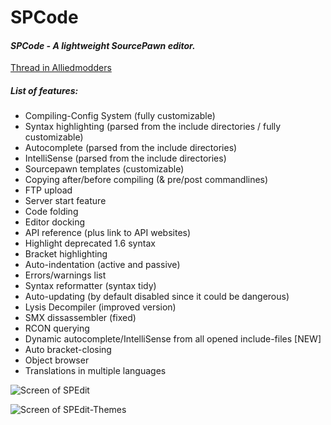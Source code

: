 # SPCode
#### _SPCode - A lightweight SourcePawn editor._

[Thread in Alliedmodders](https://forums.alliedmods.net/showthread.php?t=259917)


##### List of features:
* Compiling-Config System (fully customizable)
* Syntax highlighting (parsed from the include directories / fully customizable)
* Autocomplete (parsed from the include directories)
* IntelliSense (parsed from the include directories)
* Sourcepawn templates (customizable)
* Copying after/before compiling (& pre/post commandlines)
* FTP upload
* Server start feature
* Code folding
* Editor docking
* API reference (plus link to API websites)
* Highlight deprecated 1.6 syntax
* Bracket highlighting
* Auto-indentation (active and passive)
* Errors/warnings list
* Syntax reformatter (syntax tidy)
* Auto-updating (by default disabled since it could be dangerous)
* Lysis Decompiler (improved version)
* SMX dissassembler (fixed)
* RCON querying
* Dynamic autocomplete/IntelliSense from all opened include-files [NEW]
* Auto bracket-closing
* Object browser
* Translations in multiple languages

![Screen of SPEdit](http://i.imgur.com/69M45hz.png)

![Screen of SPEdit-Themes](http://i.imgur.com/HfkpVut.png)
 
